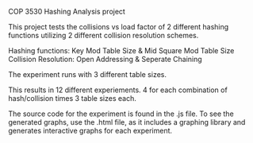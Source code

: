 COP 3530 Hashing Analysis project

This project tests the collisions vs load factor of 2 different hashing functions utilizing 2 different collision resolution schemes.

Hashing functions: Key Mod Table Size & Mid Square Mod Table Size
Collision Resolution: Open Addressing & Seperate Chaining

The experiment runs with 3 different table sizes.

This results in 12 different experiements. 4 for each combination of hash/collision times 3 table sizes each.

The source code for the experiment is found in the .js file. To see the generated graphs, use the .html file, as it includes a graphing library
and generates interactive graphs for each experiment.

